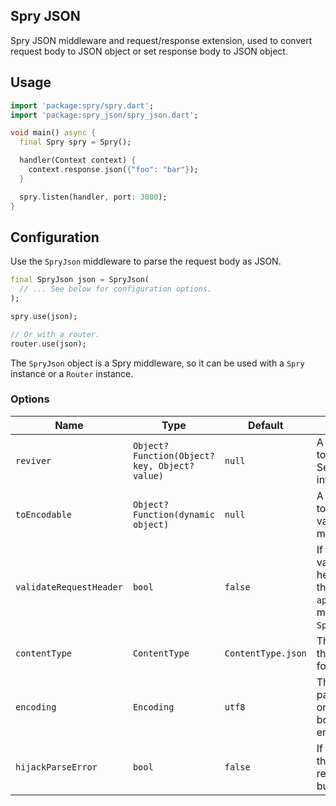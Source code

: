 ## Spry JSON

Spry JSON middleware and request/response extension, used to convert request body to JSON object or set response body to JSON object.

## Usage

```dart
import 'package:spry/spry.dart';
import 'package:spry_json/spry_json.dart';

void main() async {
  final Spry spry = Spry();

  handler(Context context) {
    context.response.json({"foo": "bar"});
  }

  spry.listen(handler, port: 3000);
}

```

## Configuration

Use the `SpryJson` middleware to parse the request body as JSON.

```dart
final SpryJson json = SpryJson(
  // ... See below for configuration options.
);

spry.use(json);

// Or with a router.
router.use(json);
```

The `SpryJson` object is a Spry middleware, so it can be used with a `Spry` instance or a `Router` instance.

### Options

| Name | Type | Default | Description |
| ---- | ---- | ------- | ----------- |
| `reviver` | `Object? Function(Object? key, Object? value)` | `null` | A function that can be used to transform the results. See `JsonCodec` for more information. |
| `toEncodable` | `Object? Function(dynamic object)` | `null` | A function that can be used to encode non-JSON values. See `JsonCodec` for more information. |
| `validateRequestHeader` | `bool` | `false` | If `true`, the middleware will validate the `Content-Type` header of the request. If the header is not `application/json`, the middleware will throw a `SpryJsonValidateException`. |
| `contentType` | `ContentType` | `ContentType.json` | The `ContentType` to set on the response and validate for the request. |
| `encoding` | `Encoding` | `utf8` | The encoding to use when parsing the request body or encoding the response body (If the response encoding is not set). |
| `hijackParseError` | `bool` | `false` | If `true`, no error will be thrown when parsing the request content as json, but null will be returned. |